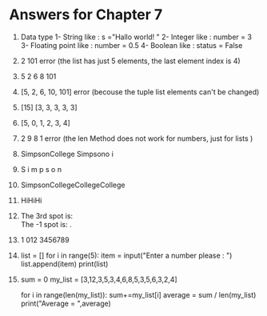 # Answers for Chapter 7

1. Data type 1- String like  : s ="Hallo world! "
             2- Integer like : number = 3
             3- Floating point like : number = 0.5
             4- Boolean like : status = False
            
2.  2
    101
    error (the list has just 5 elements, the last element index is 4)

3.  5
    2
    6
    8
    101

4.  [5, 2, 6, 10, 101]
    error (becouse the tuple list elements can't be changed)

5.  [15]
    [3, 3, 3, 3, 3]

6.  [5, 0, 1, 2, 3, 4]

7.  2
    9
    8
    1
    error (the len Method does not work for numbers, just for lists )

8.  SimpsonCollege
    Simpsono
    i

9.  S
    i
    m
    p
    s
    o
    n

10. SimpsonCollegeCollegeCollege

11. HiHiHi

12. The 3rd spot is:  
    The -1 spot is: .

13. 1
    012
    3456789

14. 
    list = []
    for i in range(5):
        item = input("Enter a number please : ")
        list.append(item)
    print(list)

15. sum = 0
    my_list = [3,12,3,5,3,4,6,8,5,3,5,6,3,2,4]

    for i in range(len(my_list)):
        sum+=my_list[i]
    average = sum / len(my_list)
    print("Average = ",average)
